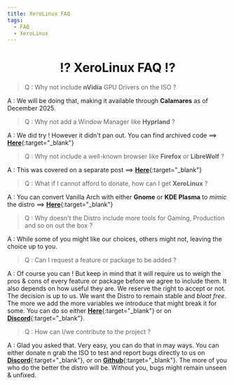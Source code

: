 ```yaml
---
title: XeroLinux FAQ
tags:
  - FAQ
  - XeroLinux
---
```


<h1 align="center">⁉️ XeroLinux FAQ ⁉️</h1>

> Q : Why not include **nVidia** GPU Drivers on the ISO ?

A : We will be doing that, making it available through **Calamares** as of December 2025.

> Q : Why not add a Window Manager like **Hyprland** ?

A : We did try ! However it didn't pan out. You can find archived code ==> [**Here**](https://github.com/xerolinux/HyprXero-git){:target="_blank"}

> Q : Why not include a well-known browser like **Firefox** or **LibreWolf** ?

A : This was covered on a separate post ==> [**Here**](https://xerolinux.xyz/updates/browser-situation/){:target="_blank"}

> Q : What if I cannot afford to donate, how can I get **XeroLinux** ?

A : You can convert Vanilla Arch with either **Gnome** or **KDE Plasma** to *mimic* the distro ==> [**Here**](https://xerolinux.xyz/posts/vanilla-to-xero/){:target="_blank"}

> Q : Why doesn't the Distro include more tools for Gaming, Production and so on out the box ?

A : While some of you might like our choices, others might not, leaving the choice up to you.

> Q : Can I request a feature or package to be added ?

A : Of course you can ! But keep in mind that it will require us to weigh the pros & cons of every feature or package before we agree to include them. It also depends on how useful they are. We reserve the right to accept or not. The decision is up to us. We want the Distro to remain stable and *bloat free*. The more we add the more variables we introduce that might break it for some. You can do so either [**Here**](https://fider.xerolinux.xyz){:target="_blank"} or on [**Discord**](https://discord.xerolinux.xyz){:target="_blank"}.

> Q : How can I/we contribute to the project ?

A : Glad you asked that. Very easy, you can do that in may ways. You can either donate n grab the ISO to test and report bugs directly to us on [**Discord**](https://discord.xerolinux.xyz){:target="_blank"}, or on [**Github**](https://github.com/XeroLinuxDev/xero-build){:target="_blank"}. The more of you who do the better the distro will be. Without you, bugs might remain unseen & unfixed.
